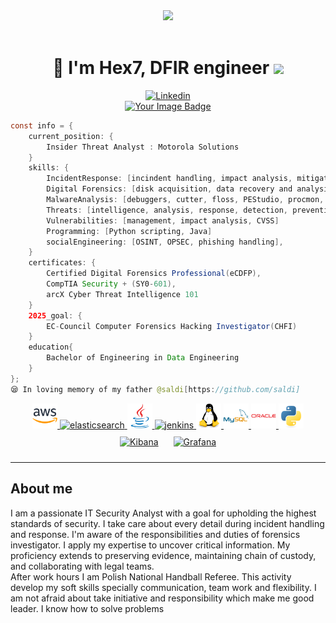 


<div id="header" align="center">
  <img src="https://c.tenor.com/XXAXt1WWm3YAAAAi/pepe-hack-hack.gif" width="200"/>
</div>
</br>

<h1 align="center">👾 I'm Hex7, DFIR engineer <img src="https://raw.githubusercontent.com/MartinHeinz/MartinHeinz/master/wave.gif" width=30px></img></h1>

 <div id="linkedin" align="center">
    <a href="https://www.linkedin.com/in/patryklabuz/">
         <img src="https://img.shields.io/badge/linkedin-%230077B5.svg?style=for-the-badge&logo=linkedin&logoColor=white" alt="Linkedin">
    </a>
</div>

<div id="thm" align="center">
    <a href="https://tryhackme.com/r/p/hex7">
        <img src="https://tryhackme-badges.s3.amazonaws.com/hex7.png" alt="Your Image Badge" />
    </a>
</div>


  
```java
const info = {
    current_position: {
        Insider Threat Analyst : Motorola Solutions
    }
    skills: {
        IncidentResponse: [incindent handling, impact analysis, mitigation techniques, SIEM/EDR],
        Digital Forensics: [disk acquisition, data recovery and analysis, logs analysis]
        MalwareAnalysis: [debuggers, cutter, floss, PEStudio, procmon, tcpview, VirusTotal]
        Threats: [intelligence, analysis, response, detection, prevention, impact]
        Vulnerabilities: [management, impact analysis, CVSS]
        Programming: [Python scripting, Java]
        socialEngineering: [OSINT, OPSEC, phishing handling],
    }
    certificates: {
        Certified Digital Forensics Professional(eCDFP),
        CompTIA Security + (SY0-601),
        arcX Cyber Threat Intelligence 101
    }
    2025_goal: {
        EC-Council Computer Forensics Hacking Investigator(CHFI)
    }
    education{
        Bachelor of Engineering in Data Engineering
    }
};
😪 In loving memory of my father @saldi[https://github.com/saldi]
```
  
<p align="center"> 
<a href="https://aws.amazon.com" target="_blank" rel="noreferrer"> <img src="https://raw.githubusercontent.com/devicons/devicon/master/icons/amazonwebservices/amazonwebservices-original-wordmark.svg" alt="aws" width="40" height="40"/> </a> <a href="https://www.elastic.co" target="_blank" rel="noreferrer"> <img src="https://www.vectorlogo.zone/logos/elastic/elastic-icon.svg" alt="elasticsearch" width="40" height="40"/> </a> <a href="https://www.java.com" target="_blank" rel="noreferrer"> <img src="https://raw.githubusercontent.com/devicons/devicon/master/icons/java/java-original.svg" alt="java" width="40" height="40"/> </a> <a href="https://www.jenkins.io" target="_blank" rel="noreferrer"> <img src="https://www.vectorlogo.zone/logos/jenkins/jenkins-icon.svg" alt="jenkins" width="40" height="40"/> </a> <a href="https://www.linux.org/" target="_blank" rel="noreferrer"> <img src="https://raw.githubusercontent.com/devicons/devicon/master/icons/linux/linux-original.svg" alt="linux" width="40" height="40"/> </a> <a href="https://www.mysql.com/" target="_blank" rel="noreferrer"> <img src="https://raw.githubusercontent.com/devicons/devicon/master/icons/mysql/mysql-original-wordmark.svg" alt="mysql" width="40" height="40"/> </a> <a href="https://www.oracle.com/" target="_blank" rel="noreferrer"> <img src="https://raw.githubusercontent.com/devicons/devicon/master/icons/oracle/oracle-original.svg" alt="oracle" width="40" height="40"/> </a> <a href="https://www.python.org" target="_blank" rel="noreferrer"> <img src="https://raw.githubusercontent.com/devicons/devicon/master/icons/python/python-original.svg" alt="python" width="40" height="40"/> </a> <a href="https://www.elastic.co/kibana/" target="_blank"><img style="margin: 10px" src="https://profilinator.rishav.dev/skills-assets/kibana.png" alt="Kibana" width="40" height="40"/></a>  <a href="https://grafana.com/" target="_blank"><img style="margin: 10px" src="https://profilinator.rishav.dev/skills-assets/grafana.png" alt="Grafana" width="40" height="40"/></a> </p>

<hr>

## About me 
I am a passionate IT Security Analyst with a goal for upholding the highest standards of
security. I take care about every detail during incident handling and response. I'm aware
of the responsibilities and duties of forensics investigator. I apply my expertise to
uncover critical information. My proficiency extends to preserving evidence, maintaining
chain of custody, and collaborating with legal teams.
</br>After work hours I am Polish National Handball Referee. This activity develop my soft
skills specially communication, team work and flexibility. I am not afraid about take
initiative and responsibility which make me good leader. I know how to solve problems
<!---
hexseven/hexseven is a ✨ special ✨ repository because its `README.md` (this file) appears on your GitHub profile.
You can click the Preview link to take a look at your changes.
--->
